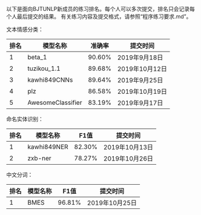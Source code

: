 以下是面向BJTUNLP新成员的练习排名。每个人可以多次提交，排名只会记录每个人最后提交的结果。
有关练习内容及提交格式，请参照“程序练习要求.md”。

文本情感分类：

| 排名 | 模型名称          | 准确率 | 提交时间      |
| ---- | ----------------- | ------ | ------------- |
| 1    | beta_1            | 90.60% | 2019年9月18日 |
| 2    | tuzikou_1.1       | 89.68% | 2019年10月12日|
| 3    | kawhi849CNNs      | 89.64% | 2019年9月25日 |
| 4    | plz               | 86.58% | 2019年10月19日|
| 5    | AwesomeClassifier | 83.19% | 2019年9月17日 |

命名实体识别：

| 排名 | 模型名称          | F1值 | 提交时间      |
| ---- | ----------------- | ------ | ------------- |
| 1    | kawhi849NER       | 82.30% | 2019年10月13日|
| 2    | zxb-ner           | 78.27% | 2019年10月26日 |

中文分词：

| 排名 | 模型名称          | F1值 | 提交时间      |
| ---- | ----------------- | ------ | ------------- |
| 1    | BMES              | 96.81% | 2019年10月25日|

